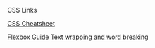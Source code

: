 

CSS Links

[CSS Cheatsheet](https://htmlcheatsheet.com/css/#)

[Flexbox Guide](https://css-tricks.com/snippets/css/a-guide-to-flexbox/)
[Text wrapping and word breaking](https://codersblock.com/blog/deep-dive-into-text-wrapping-and-word-breaking/)
